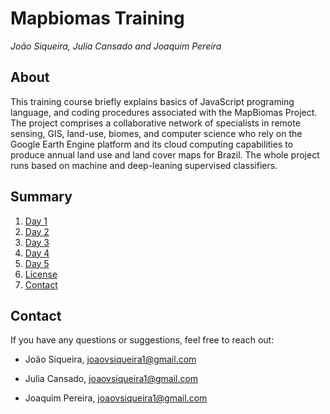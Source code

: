 # Mapbiomas Training

_João Siqueira, Julia Cansado and Joaquim Pereira_

## About
This training course briefly explains basics of JavaScript programing language, and coding procedures associated with the MapBiomas Project. The project comprises a collaborative network of specialists in remote sensing, GIS, land-use, biomes, and computer science who rely on the Google Earth Engine platform and its cloud computing capabilities to produce annual land use and land cover maps for Brazil. The whole project runs based on machine and deep-leaning supervised classifiers. 

## Summary
1. [Day 1](./Day_1)
2. [Day 2](./Day_2) 
3. [Day 3](./Day_3)
4. [Day 4](./Day_4)
5. [Day 5](./Day_5)
6. [License](./LICENSE.md)  
7. [Contact](#Contact)

## Contact  

If you have any questions or suggestions, feel free to reach out:  

- João Siqueira, [joaovsiqueira1@gmail.com](mailto:joaovsiqueira1@gmail.com)

- Julia Cansado, [joaovsiqueira1@gmail.com](mailto:joaovsiqueira1@gmail.com)

- Joaquim Pereira, [joaovsiqueira1@gmail.com](mailto:joaovsiqueira1@gmail.com)
